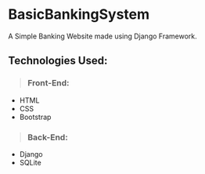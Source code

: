 # BasicBankingSystem
A Simple Banking Website made using Django Framework.


## Technologies Used:
>  ### Front-End:
- HTML
- CSS
- Bootstrap
> ### Back-End:
-  Django 
-  SQLite
